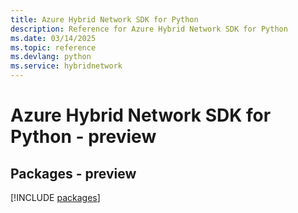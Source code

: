 ```yaml
---
title: Azure Hybrid Network SDK for Python
description: Reference for Azure Hybrid Network SDK for Python
ms.date: 03/14/2025
ms.topic: reference
ms.devlang: python
ms.service: hybridnetwork
---
```

# Azure Hybrid Network SDK for Python - preview
## Packages - preview
[!INCLUDE [packages](hybrid-network-index.md)]
